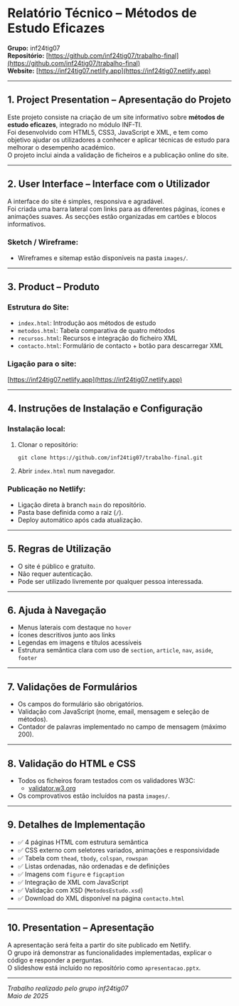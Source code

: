 # Relatório Técnico – Métodos de Estudo Eficazes

**Grupo:** inf24tig07  
**Repositório:** [https://github.com/inf24tig07/trabalho-final](https://github.com/inf24tig07/trabalho-final)  
**Website:** [https://inf24tig07.netlify.app](https://inf24tig07.netlify.app)

---

## 1. Project Presentation – Apresentação do Projeto

Este projeto consiste na criação de um site informativo sobre **métodos de estudo eficazes**, integrado no módulo INF-TI.  
Foi desenvolvido com HTML5, CSS3, JavaScript e XML, e tem como objetivo ajudar os utilizadores a conhecer e aplicar técnicas de estudo para melhorar o desempenho académico.  
O projeto inclui ainda a validação de ficheiros e a publicação online do site.

---

## 2. User Interface – Interface com o Utilizador

A interface do site é simples, responsiva e agradável.  
Foi criada uma barra lateral com links para as diferentes páginas, ícones e animações suaves. As secções estão organizadas em cartões e blocos informativos.

### Sketch / Wireframe:
- Wireframes e sitemap estão disponíveis na pasta `images/`.

---

## 3. Product – Produto

### Estrutura do Site:
- `index.html`: Introdução aos métodos de estudo
- `metodos.html`: Tabela comparativa de quatro métodos
- `recursos.html`: Recursos e integração do ficheiro XML
- `contacto.html`: Formulário de contacto + botão para descarregar XML

### Ligação para o site:
[https://inf24tig07.netlify.app](https://inf24tig07.netlify.app)

---

## 4. Instruções de Instalação e Configuração

### Instalação local:
1. Clonar o repositório:
   ```
   git clone https://github.com/inf24tig07/trabalho-final.git
   ```
2. Abrir `index.html` num navegador.

### Publicação no Netlify:
- Ligação direta à branch `main` do repositório.
- Pasta base definida como a raiz (`/`).
- Deploy automático após cada atualização.

---

## 5. Regras de Utilização

- O site é público e gratuito.
- Não requer autenticação.
- Pode ser utilizado livremente por qualquer pessoa interessada.

---

## 6. Ajuda à Navegação

- Menus laterais com destaque no `hover`
- Ícones descritivos junto aos links
- Legendas em imagens e títulos acessíveis
- Estrutura semântica clara com uso de `section`, `article`, `nav`, `aside`, `footer`

---

## 7. Validações de Formulários

- Os campos do formulário são obrigatórios.
- Validação com JavaScript (nome, email, mensagem e seleção de métodos).
- Contador de palavras implementado no campo de mensagem (máximo 200).

---

## 8. Validação do HTML e CSS

- Todos os ficheiros foram testados com os validadores W3C:
  - [validator.w3.org](https://validator.w3.org)
- Os comprovativos estão incluídos na pasta `images/`.

---

## 9. Detalhes de Implementação

- ✅ 4 páginas HTML com estrutura semântica
- ✅ CSS externo com seletores variados, animações e responsividade
- ✅ Tabela com `thead`, `tbody`, `colspan`, `rowspan`
- ✅ Listas ordenadas, não ordenadas e de definições
- ✅ Imagens com `figure` e `figcaption`
- ✅ Integração de XML com JavaScript
- ✅ Validação com XSD (`MetodosEstudo.xsd`)
- ✅ Download do XML disponível na página `contacto.html`

---

## 10. Presentation – Apresentação

A apresentação será feita a partir do site publicado em Netlify.  
O grupo irá demonstrar as funcionalidades implementadas, explicar o código e responder a perguntas.  
O slideshow está incluído no repositório como `apresentacao.pptx`.

---

_Trabalho realizado pelo grupo inf24tig07  
Maio de 2025_
